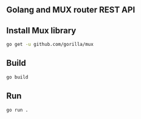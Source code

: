 ## Golang and MUX router REST API


## Install Mux library

```bash
go get -u github.com/gorilla/mux
```

## Build

```bash
go build
```

## Run

```bash
go run .
```

